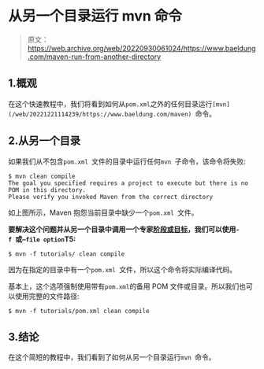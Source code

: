 # 从另一个目录运行 mvn 命令

> 原文：<https://web.archive.org/web/20220930061024/https://www.baeldung.com/maven-run-from-another-directory>

## 1.概观

在这个快速教程中，我们将看到如何从`pom.xml`之外的任何目录运行`[mvn](/web/20221221114239/https://www.baeldung.com/maven) `命令。

## 2.从另一个目录

如果我们从不包含`pom.xml `文件的目录中运行任何`mvn `子命令，该命令将失败:

```
$ mvn clean compile
The goal you specified requires a project to execute but there is no POM in this directory.
Please verify you invoked Maven from the correct directory
```

如上图所示，Maven 抱怨当前目录中缺少一个`pom.xml `文件。

**要解决这个问题并从另一个目录中调用一个专家[阶段或目标](/web/20221221114239/https://www.baeldung.com/maven-goals-phases)，我们可以使用`-f `或`–file option`T5:**

```
$ mvn -f tutorials/ clean compile
```

因为在指定的目录中有一个`pom.xml `文件，所以这个命令将实际编译代码。

基本上，这个选项强制使用带有`pom.xml`的备用 POM 文件或目录。所以我们也可以使用完整的文件路径:

```
$ mvn -f tutorials/pom.xml clean compile
```

## 3.结论

在这个简短的教程中，我们看到了如何从另一个目录运行`mvn `命令。